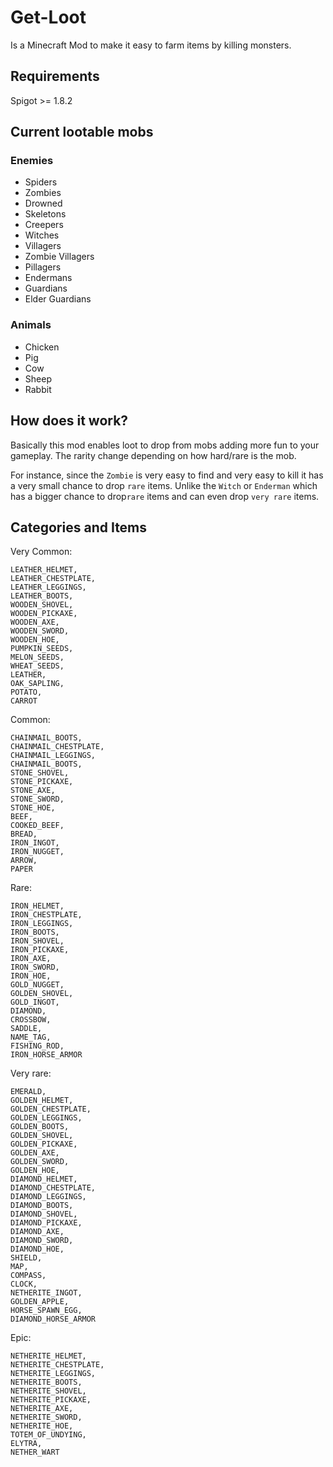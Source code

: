# Get-Loot

Is a Minecraft Mod to make it easy to farm items by killing monsters.

## Requirements

Spigot >= 1.8.2

## Current lootable mobs

### Enemies

- Spiders
- Zombies
- Drowned
- Skeletons
- Creepers
- Witches
- Villagers
- Zombie Villagers
- Pillagers
- Endermans
- Guardians
- Elder Guardians

### Animals

- Chicken
- Pig
- Cow
- Sheep
- Rabbit

## How does it work?

Basically this mod enables loot to drop from mobs adding more fun to your gameplay.
The rarity change depending on how hard/rare is the mob.

For instance, since the `Zombie` is very easy to find and very easy to kill it has a very small chance to drop `rare`
items.
Unlike the `Witch` or `Enderman` which has a bigger chance to drop`rare` items and can even drop `very rare` items.

## Categories and Items

Very Common:

```
LEATHER_HELMET,
LEATHER_CHESTPLATE,
LEATHER_LEGGINGS,
LEATHER_BOOTS,
WOODEN_SHOVEL,
WOODEN_PICKAXE,
WOODEN_AXE,
WOODEN_SWORD,
WOODEN_HOE,
PUMPKIN_SEEDS,
MELON_SEEDS,
WHEAT_SEEDS,
LEATHER,
OAK_SAPLING,
POTATO,
CARROT
```

Common:

```
CHAINMAIL_BOOTS,
CHAINMAIL_CHESTPLATE,
CHAINMAIL_LEGGINGS,
CHAINMAIL_BOOTS,
STONE_SHOVEL,
STONE_PICKAXE,
STONE_AXE,
STONE_SWORD,
STONE_HOE,
BEEF,
COOKED_BEEF,
BREAD,
IRON_INGOT,
IRON_NUGGET,
ARROW,
PAPER
```

Rare:

```
IRON_HELMET,
IRON_CHESTPLATE,
IRON_LEGGINGS,
IRON_BOOTS,
IRON_SHOVEL,
IRON_PICKAXE,
IRON_AXE,
IRON_SWORD,
IRON_HOE,
GOLD_NUGGET,
GOLDEN_SHOVEL,
GOLD_INGOT,
DIAMOND,
CROSSBOW,
SADDLE,
NAME_TAG,
FISHING_ROD,
IRON_HORSE_ARMOR
```

Very rare:

```
EMERALD,
GOLDEN_HELMET,
GOLDEN_CHESTPLATE,
GOLDEN_LEGGINGS,
GOLDEN_BOOTS,
GOLDEN_SHOVEL,
GOLDEN_PICKAXE,
GOLDEN_AXE,
GOLDEN_SWORD,
GOLDEN_HOE,
DIAMOND_HELMET,
DIAMOND_CHESTPLATE,
DIAMOND_LEGGINGS,
DIAMOND_BOOTS,
DIAMOND_SHOVEL,
DIAMOND_PICKAXE,
DIAMOND_AXE,
DIAMOND_SWORD,
DIAMOND_HOE,
SHIELD,
MAP,
COMPASS,
CLOCK,
NETHERITE_INGOT,
GOLDEN_APPLE,
HORSE_SPAWN_EGG,
DIAMOND_HORSE_ARMOR
```

Epic:

```
NETHERITE_HELMET,
NETHERITE_CHESTPLATE,
NETHERITE_LEGGINGS,
NETHERITE_BOOTS,
NETHERITE_SHOVEL,
NETHERITE_PICKAXE,
NETHERITE_AXE,
NETHERITE_SWORD,
NETHERITE_HOE,
TOTEM_OF_UNDYING,
ELYTRA,
NETHER_WART
```
